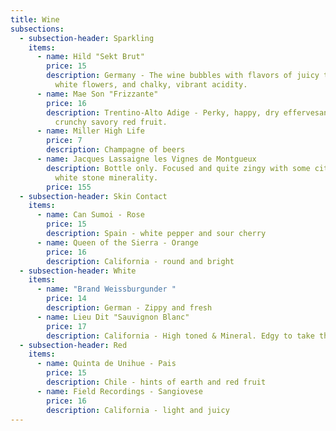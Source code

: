 ```yaml
---
title: Wine
subsections:
  - subsection-header: Sparkling
    items:
      - name: Hild "Sekt Brut"
        price: 15
        description: Germany - The wine bubbles with flavors of juicy tropical fruit,
          white flowers, and chalky, vibrant acidity.
      - name: Mae Son "Frizzante"
        price: 16
        description: Trentino-Alto Adige - Perky, happy, dry effervesance wrapped in
          crunchy savory red fruit.
      - name: Miller High Life
        price: 7
        description: Champagne of beers
      - name: Jacques Lassaigne les Vignes de Montgueux
        description: Bottle only. Focused and quite zingy with some citrus and a seam of
          white stone minerality.
        price: 155
  - subsection-header: Skin Contact
    items:
      - name: Can Sumoi - Rose
        price: 15
        description: Spain - white pepper and sour cherry
      - name: Queen of the Sierra - Orange
        price: 16
        description: California - round and bright
  - subsection-header: White
    items:
      - name: "Brand Weissburgunder "
        price: 14
        description: German - Zippy and fresh
      - name: Lieu Dit "Sauvignon Blanc"
        price: 17
        description: California - High toned & Mineral. Edgy to take the edge off.
  - subsection-header: Red
    items:
      - name: Quinta de Unihue - Pais
        price: 15
        description: Chile - hints of earth and red fruit
      - name: Field Recordings - Sangiovese
        price: 16
        description: California - light and juicy
---
```

